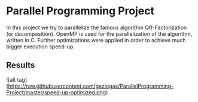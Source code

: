 # Parallel Programming Project
In this project we try to parallelize the famous algorithm QR-Factorization (or decomposition).
OpenMP is used for the parallelization of the algorithm, written in C.
Further optimizations were applied in order to achieve much bigger execution speed-up.

## Results
![alt tag] (https://raw.githubusercontent.com/geziogas/ParallelProgramming-Project/master/speed-up-optimized.png)
